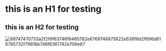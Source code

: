 # this is an H1 for testing
## this is an H2 for testing

![68747470733a2f2f6f63746f6465782e6769746875622e636f6d2f696d616765732f79616b746f6361742e706e67](https://github.com/alymedhat10/skills-communicate-using-markdown/assets/48028013/0de3fd91-b129-4df8-96d4-385232678243)
